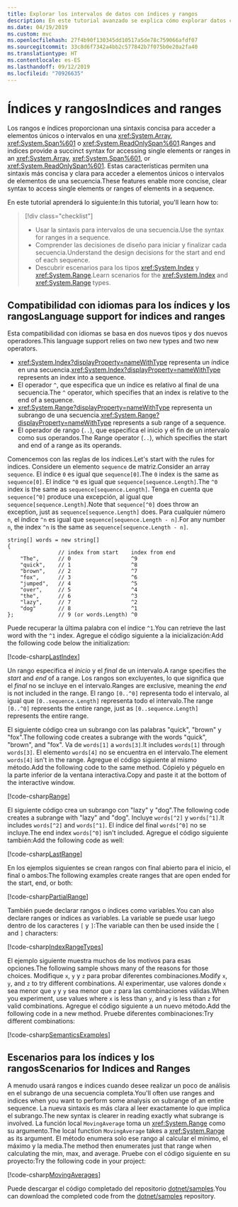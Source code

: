```yaml
---
title: Explorar los intervalos de datos con índices y rangos
description: En este tutorial avanzado se explica cómo explorar datos con índices e intervalos para examinar los segmentos de un conjunto de datos secuencial.
ms.date: 04/19/2019
ms.custom: mvc
ms.openlocfilehash: 27f4b90f130345dd10517a5de78c759066afdf07
ms.sourcegitcommit: 33c8d6f7342a4bb2c577842b7f075b0e20a2fa40
ms.translationtype: HT
ms.contentlocale: es-ES
ms.lasthandoff: 09/12/2019
ms.locfileid: "70926635"
---
```

# <a name="indices-and-ranges"></a><span data-ttu-id="fc7da-103">Índices y rangos</span><span class="sxs-lookup"><span data-stu-id="fc7da-103">Indices and ranges</span></span>

<span data-ttu-id="fc7da-104">Los rangos e índices proporcionan una sintaxis concisa para acceder a elementos únicos o intervalos en una <xref:System.Array>, <xref:System.Span%601> o <xref:System.ReadOnlySpan%601>.</span><span class="sxs-lookup"><span data-stu-id="fc7da-104">Ranges and indices provide a succinct syntax for accessing single elements or ranges in an <xref:System.Array>, <xref:System.Span%601>, or <xref:System.ReadOnlySpan%601>.</span></span> <span data-ttu-id="fc7da-105">Estas características permiten una sintaxis más concisa y clara para acceder a elementos únicos o intervalos de elementos de una secuencia.</span><span class="sxs-lookup"><span data-stu-id="fc7da-105">These features enable more concise, clear syntax to access single elements or ranges of elements in a sequence.</span></span>

<span data-ttu-id="fc7da-106">En este tutorial aprenderá lo siguiente:</span><span class="sxs-lookup"><span data-stu-id="fc7da-106">In this tutorial, you'll learn how to:</span></span>

> [!div class="checklist"]
>
> - <span data-ttu-id="fc7da-107">Usar la sintaxis para intervalos de una secuencia.</span><span class="sxs-lookup"><span data-stu-id="fc7da-107">Use the syntax for ranges in a sequence.</span></span>
> - <span data-ttu-id="fc7da-108">Comprender las decisiones de diseño para iniciar y finalizar cada secuencia.</span><span class="sxs-lookup"><span data-stu-id="fc7da-108">Understand the design decisions for the start and end of each sequence.</span></span>
> - <span data-ttu-id="fc7da-109">Descubrir escenarios para los tipos <xref:System.Index> y <xref:System.Range>.</span><span class="sxs-lookup"><span data-stu-id="fc7da-109">Learn scenarios for the <xref:System.Index> and <xref:System.Range> types.</span></span>

## <a name="language-support-for-indices-and-ranges"></a><span data-ttu-id="fc7da-110">Compatibilidad con idiomas para los índices y los rangos</span><span class="sxs-lookup"><span data-stu-id="fc7da-110">Language support for indices and ranges</span></span>

<span data-ttu-id="fc7da-111">Esta compatibilidad con idiomas se basa en dos nuevos tipos y dos nuevos operadores.</span><span class="sxs-lookup"><span data-stu-id="fc7da-111">This language support relies on two new types and two new operators.</span></span>

- <span data-ttu-id="fc7da-112"><xref:System.Index?displayProperty=nameWithType> representa un índice en una secuencia.</span><span class="sxs-lookup"><span data-stu-id="fc7da-112"><xref:System.Index?displayProperty=nameWithType> represents an index into a sequence.</span></span>
- <span data-ttu-id="fc7da-113">El operador `^`, que especifica que un índice es relativo al final de una secuencia.</span><span class="sxs-lookup"><span data-stu-id="fc7da-113">The `^` operator, which specifies that an index is relative to the end of a sequence.</span></span>
- <span data-ttu-id="fc7da-114"><xref:System.Range?displayProperty=nameWithType> representa un subrango de una secuencia.</span><span class="sxs-lookup"><span data-stu-id="fc7da-114"><xref:System.Range?displayProperty=nameWithType> represents a sub range of a sequence.</span></span>
- <span data-ttu-id="fc7da-115">El operador de rango (`..`), que especifica el inicio y el fin de un intervalo como sus operandos.</span><span class="sxs-lookup"><span data-stu-id="fc7da-115">The Range operator (`..`), which specifies the start and end of a range as its operands.</span></span>

<span data-ttu-id="fc7da-116">Comencemos con las reglas de los índices.</span><span class="sxs-lookup"><span data-stu-id="fc7da-116">Let's start with the rules for indices.</span></span> <span data-ttu-id="fc7da-117">Considere un elemento `sequence` de matriz.</span><span class="sxs-lookup"><span data-stu-id="fc7da-117">Consider an array `sequence`.</span></span> <span data-ttu-id="fc7da-118">El índice `0` es igual que `sequence[0]`.</span><span class="sxs-lookup"><span data-stu-id="fc7da-118">The `0` index is the same as `sequence[0]`.</span></span> <span data-ttu-id="fc7da-119">El índice `^0` es igual que `sequence[sequence.Length]`.</span><span class="sxs-lookup"><span data-stu-id="fc7da-119">The `^0` index is the same as `sequence[sequence.Length]`.</span></span> <span data-ttu-id="fc7da-120">Tenga en cuenta que `sequence[^0]` produce una excepción, al igual que `sequence[sequence.Length]`.</span><span class="sxs-lookup"><span data-stu-id="fc7da-120">Note that `sequence[^0]` does throw an exception, just as `sequence[sequence.Length]` does.</span></span> <span data-ttu-id="fc7da-121">Para cualquier número `n`, el índice `^n` es igual que `sequence[sequence.Length - n]`.</span><span class="sxs-lookup"><span data-stu-id="fc7da-121">For any number `n`, the index `^n` is the same as `sequence[sequence.Length - n]`.</span></span>

```csharp-interactive
string[] words = new string[]
{
                // index from start    index from end
    "The",      // 0                   ^9
    "quick",    // 1                   ^8
    "brown",    // 2                   ^7
    "fox",      // 3                   ^6
    "jumped",   // 4                   ^5
    "over",     // 5                   ^4
    "the",      // 6                   ^3
    "lazy",     // 7                   ^2
    "dog"       // 8                   ^1
};              // 9 (or words.Length) ^0
```

<span data-ttu-id="fc7da-122">Puede recuperar la última palabra con el índice `^1`.</span><span class="sxs-lookup"><span data-stu-id="fc7da-122">You can retrieve the last word with the `^1` index.</span></span> <span data-ttu-id="fc7da-123">Agregue el código siguiente a la inicialización:</span><span class="sxs-lookup"><span data-stu-id="fc7da-123">Add the following code below the initialization:</span></span>

[!code-csharp[LastIndex](~/samples/csharp/tutorials/RangesIndexes/IndicesAndRanges.cs#IndicesAndRanges_LastIndex)]

<span data-ttu-id="fc7da-124">Un rango especifica el *inicio* y el *final* de un intervalo.</span><span class="sxs-lookup"><span data-stu-id="fc7da-124">A range specifies the *start* and *end* of a range.</span></span> <span data-ttu-id="fc7da-125">Los rangos son excluyentes, lo que significa que el *final* no se incluye en el intervalo.</span><span class="sxs-lookup"><span data-stu-id="fc7da-125">Ranges are exclusive, meaning the *end* is not included in the range.</span></span> <span data-ttu-id="fc7da-126">El rango `[0..^0]` representa todo el intervalo, al igual que `[0..sequence.Length]` representa todo el intervalo.</span><span class="sxs-lookup"><span data-stu-id="fc7da-126">The range `[0..^0]` represents the entire range, just as `[0..sequence.Length]` represents the entire range.</span></span> 

<span data-ttu-id="fc7da-127">El siguiente código crea un subrango con las palabras "quick", "brown" y "fox".</span><span class="sxs-lookup"><span data-stu-id="fc7da-127">The following code creates a subrange with the words "quick", "brown", and "fox".</span></span> <span data-ttu-id="fc7da-128">Va de `words[1]` a `words[3]`.</span><span class="sxs-lookup"><span data-stu-id="fc7da-128">It includes `words[1]` through `words[3]`.</span></span> <span data-ttu-id="fc7da-129">El elemento `words[4]` no se encuentra en el intervalo.</span><span class="sxs-lookup"><span data-stu-id="fc7da-129">The element `words[4]` isn't in the range.</span></span> <span data-ttu-id="fc7da-130">Agregue el código siguiente al mismo método.</span><span class="sxs-lookup"><span data-stu-id="fc7da-130">Add the following code to the same method.</span></span> <span data-ttu-id="fc7da-131">Cópielo y péguelo en la parte inferior de la ventana interactiva.</span><span class="sxs-lookup"><span data-stu-id="fc7da-131">Copy and paste it at the bottom of the interactive window.</span></span>

[!code-csharp[Range](~/samples/csharp/tutorials/RangesIndexes/IndicesAndRanges.cs#IndicesAndRanges_Range)]

<span data-ttu-id="fc7da-132">El siguiente código crea un subrango con "lazy" y "dog".</span><span class="sxs-lookup"><span data-stu-id="fc7da-132">The following code creates a subrange with "lazy" and "dog".</span></span> <span data-ttu-id="fc7da-133">Incluye `words[^2]` y `words[^1]`.</span><span class="sxs-lookup"><span data-stu-id="fc7da-133">It includes `words[^2]` and `words[^1]`.</span></span> <span data-ttu-id="fc7da-134">El índice del final `words[^0]` no se incluye.</span><span class="sxs-lookup"><span data-stu-id="fc7da-134">The end index `words[^0]` isn't included.</span></span> <span data-ttu-id="fc7da-135">Agregue el código siguiente también:</span><span class="sxs-lookup"><span data-stu-id="fc7da-135">Add the following code as well:</span></span>

[!code-csharp[LastRange](~/samples/csharp/tutorials/RangesIndexes/IndicesAndRanges.cs#IndicesAndRanges_LastRange)]

<span data-ttu-id="fc7da-136">En los ejemplos siguientes se crean rangos con final abierto para el inicio, el final o ambos:</span><span class="sxs-lookup"><span data-stu-id="fc7da-136">The following examples create ranges that are open ended for the start, end, or both:</span></span>

[!code-csharp[PartialRange](~/samples/csharp/tutorials/RangesIndexes/IndicesAndRanges.cs#IndicesAndRanges_PartialRanges)]

<span data-ttu-id="fc7da-137">También puede declarar rangos o índices como variables.</span><span class="sxs-lookup"><span data-stu-id="fc7da-137">You can also declare ranges or indices as variables.</span></span> <span data-ttu-id="fc7da-138">La variable se puede usar luego dentro de los caracteres `[` y `]`:</span><span class="sxs-lookup"><span data-stu-id="fc7da-138">The variable can then be used inside the `[` and `]` characters:</span></span>

[!code-csharp[IndexRangeTypes](~/samples/csharp/tutorials/RangesIndexes/IndicesAndRanges.cs#IndicesAndRanges_RangeIndexTypes)]

<span data-ttu-id="fc7da-139">El ejemplo siguiente muestra muchos de los motivos para esas opciones.</span><span class="sxs-lookup"><span data-stu-id="fc7da-139">The following sample shows many of the reasons for those choices.</span></span> <span data-ttu-id="fc7da-140">Modifique `x`, `y` y `z` para probar diferentes combinaciones.</span><span class="sxs-lookup"><span data-stu-id="fc7da-140">Modify `x`, `y`, and `z` to try different combinations.</span></span> <span data-ttu-id="fc7da-141">Al experimentar, use valores donde `x` sea menor que `y` y `y` sea menor que `z` para las combinaciones válidas.</span><span class="sxs-lookup"><span data-stu-id="fc7da-141">When you experiment, use values where `x` is less than `y`, and `y` is less than `z` for valid combinations.</span></span> <span data-ttu-id="fc7da-142">Agregue el código siguiente a un nuevo método.</span><span class="sxs-lookup"><span data-stu-id="fc7da-142">Add the following code in a new method.</span></span> <span data-ttu-id="fc7da-143">Pruebe diferentes combinaciones:</span><span class="sxs-lookup"><span data-stu-id="fc7da-143">Try different combinations:</span></span>

[!code-csharp[SemanticsExamples](~/samples/csharp/tutorials/RangesIndexes/IndicesAndRanges.cs#IndicesAndRanges_Semantics)]

## <a name="scenarios-for-indices-and-ranges"></a><span data-ttu-id="fc7da-144">Escenarios para los índices y los rangos</span><span class="sxs-lookup"><span data-stu-id="fc7da-144">Scenarios for Indices and Ranges</span></span>

<span data-ttu-id="fc7da-145">A menudo usará rangos e índices cuando desee realizar un poco de análisis en el subrango de una secuencia completa.</span><span class="sxs-lookup"><span data-stu-id="fc7da-145">You'll often use ranges and indices when you want to perform some analysis on subrange of an entire sequence.</span></span> <span data-ttu-id="fc7da-146">La nueva sintaxis es más clara al leer exactamente lo que implica el subrango.</span><span class="sxs-lookup"><span data-stu-id="fc7da-146">The new syntax is clearer in reading exactly what subrange is involved.</span></span> <span data-ttu-id="fc7da-147">La función local `MovingAverage` toma un <xref:System.Range> como su argumento.</span><span class="sxs-lookup"><span data-stu-id="fc7da-147">The local function `MovingAverage` takes a <xref:System.Range> as its argument.</span></span> <span data-ttu-id="fc7da-148">El método enumera solo ese rango al calcular el mínimo, el máximo y la media.</span><span class="sxs-lookup"><span data-stu-id="fc7da-148">The method then enumerates just that range when calculating the min, max, and average.</span></span> <span data-ttu-id="fc7da-149">Pruebe con el código siguiente en su proyecto:</span><span class="sxs-lookup"><span data-stu-id="fc7da-149">Try the following code in your project:</span></span>

[!code-csharp[MovingAverages](~/samples/csharp/tutorials/RangesIndexes/IndicesAndRanges.cs#IndicesAndRanges_MovingAverage)]

<span data-ttu-id="fc7da-150">Puede descargar el código completado del repositorio [dotnet/samples](https://github.com/dotnet/samples/tree/master/csharp/tutorials/RangesIndexes).</span><span class="sxs-lookup"><span data-stu-id="fc7da-150">You can download the completed code from the [dotnet/samples](https://github.com/dotnet/samples/tree/master/csharp/tutorials/RangesIndexes) repository.</span></span>
